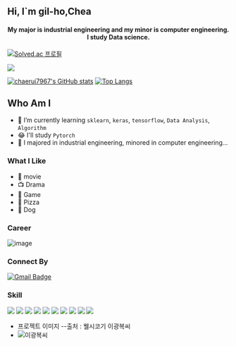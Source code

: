 ## Hi, I`m gil-ho,Chea

#### <p align="center">My major is industrial engineering and my minor is computer engineering. I study Data science.</p>

[![Solved.ac
프로필](http://mazassumnida.wtf/api/mini/generate_badge?boj=rkskd7967)](https://github.com/chaerui7967/Today_I_Learned/tree/master/Baekjoon)

[<img align='center' src="http://mazassumnida.wtf/api/v2/generate_badge?boj=rkskd7967">](https://solved.ac/profile/rkskd7967) 

[![chaerui7967's GitHub stats](https://github-readme-stats.vercel.app/api?username=chaerui7967)](https://github.com/chaerui7967)
[![Top Langs](http://github-readme-stats.vercel.app/api/top-langs/?username=chaerui7967)](https://github.com/chaerui7967)

## Who Am I

- 🌱 I’m currently learning `sklearn`, `keras`, `tensorflow`, `Data Analysis`, `Algorithm`
- 😂 I'll study `Pytorch`
- 🥇 I majored in industrial engineering, minored in computer engineering...

### What I Like

- 🎥 movie
- 📺 Drama
- 🔵 Game
- 🍕 Pizza
- 🐶 Dog

### Career 
![image](https://user-images.githubusercontent.com/85321888/136651433-be19f58a-ab47-443c-8d22-1da665435122.png)

### Connect By
[![Gmail Badge](https://img.shields.io/badge/Gmail-D14836?style=flat&logo=Gmail&logoColor=white)](mailto:chaerui7967@gmail.com)

### Skill
[<img src="https://img.shields.io/badge/-python-brightgreen">](https://docs.python.org/ko/3/) [<img src="https://img.shields.io/badge/-sklearn-brightgreen">](https://www.kite.com/python/docs/sklearn)
[<img src="https://img.shields.io/badge/-keras_ko-brightgreen">](https://keras.io/ko/)
[<img src="https://img.shields.io/badge/-keras_en-brightgreen">](https://keras.io/api/)
[<img src="https://img.shields.io/badge/-tensorflow-brightgreen">](https://github.com/tensorflow/tensorflow)
[<img src="https://img.shields.io/badge/-Django-brightgreen">](https://www.djangoproject.com/)
[<img src="https://img.shields.io/badge/-HTML-brightgreen">](https://devdocs.io/html/)
[<img src="https://img.shields.io/badge/-SQL-brightgreen">](https://dev.mysql.com/doc/)
[<img src="https://img.shields.io/badge/-R-brightgreen">](https://www.r-project.org/other-docs.html)
[<img src="https://img.shields.io/badge/-Java-brightgreen">](https://docs.oracle.com/javase/7/docs/api/)


- 프로젝트 이미지 --출처 : 웰시코기 이광복씨
- ![이광복씨](https://user-images.githubusercontent.com/85321888/136522504-3838a4da-f6e6-4749-8587-fa95c9c8806d.JPG)



